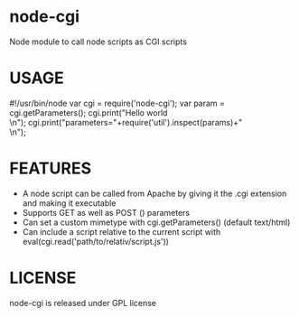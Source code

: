 # node-cgi

Node module to call node scripts as CGI scripts

# USAGE

\#!/usr/bin/node
var cgi = require('node-cgi');
var param = cgi.getParameters();
cgi.print("Hello world<br/>\n");
cgi.print("parameters="+require('util').inspect(params)+"<br/>\n");


# FEATURES

* A node script can be called from Apache by giving it the .cgi extension and making it executable
* Supports GET as well as POST () parameters
* Can set a custom mimetype with cgi.getParameters() (default text/html)
* Can include a script relative to the current script with eval(cgi.read('path/to/relativ/script.js'))

# LICENSE

node-cgi is released under GPL license


